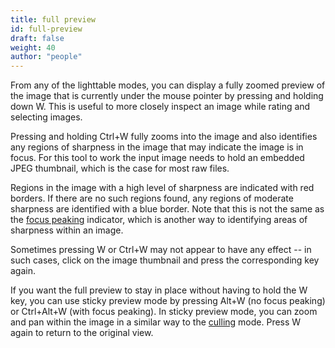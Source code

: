 ```yaml
---
title: full preview
id: full-preview
draft: false
weight: 40
author: "people"
---
```


From any of the lighttable modes, you can display a fully zoomed preview of the image that is currently under the mouse pointer by pressing and holding down W. This is useful to more closely inspect an image while rating and selecting images.

Pressing and holding Ctrl+W fully zooms into the image and also identifies any regions of sharpness in the image that may indicate the image is in focus. For this tool to work the input image needs to hold an embedded JPEG thumbnail, which is the case for most raw files.

Regions in the image with a high level of sharpness are indicated with red borders. If there are no such regions found, any regions of moderate sharpness are identified with a blue border. Note that this is not the same as the [focus peaking](../../module-reference/utility-modules/shared/focus-peaking.md) indicator, which is another way to identifying areas of sharpness within an image.

Sometimes pressing W or Ctrl+W may not appear to have any effect -- in such cases, click on the image thumbnail and press the corresponding key again.

If you want the full preview to stay in place without having to hold the W key, you can use sticky preview mode by pressing Alt+W (no focus peaking) or Ctrl+Alt+W (with focus peaking). In sticky preview mode, you can zoom and pan within the image in a similar way to the [culling](./culling.md) mode. Press W again to return to the original view.
